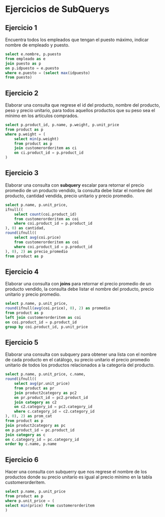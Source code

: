 # Ejercicios de SubQuerys
## Ejercicio 1
Encuentra todos los empleados que tengan el puesto máximo, indicar nombre de empleado y puesto.
```sql
select e.nombre, p.puesto
from empleado as e
join puesto as p
on p.idpuesto = e.puesto
where e.puesto = (select max(idpuesto)
from puesto)
```
## Ejercicio 2
Elaborar una consulta que regrese el id del producto, nombre del producto, peso y precio unitario, para todos aquellos productos que su peso sea el mínimo en los artículos comprados.
```sql
select p.product_id, p.name, p.weight, p.unit_price
from product as p
where p.weight = (
	select min(p.weight)
	from product as p
	join customerorderitem as ci
	on ci.product_id = p.product_id
)
```
## Ejercicio 3
Elaborar una consulta con **subquery** escalar para retornar el precio promedio de un producto vendido, la consulta debe listar el nombre del producto, cantidad vendida, precio unitario y precio promedio.
```sql
select p.name, p.unit_price, 
ifnull((
	select count(coi.product_id) 
	from customerorderitem as coi
	where coi.product_id = p.product_id
), 0) as cantidad,
round(ifnull((
	select avg(coi.price) 
	from customerorderitem as coi
	where coi.product_id = p.product_id
), 0), 2) as precio_promedio
from product as p
```
## Ejercicio 4
Elaborar una consulta con **joins** para retornar el precio promedio de un producto vendido, la consulta debe listar el nombre del producto, precio unitario y precio promedio.
```sql
select p.name, p.unit_price,
round(ifnull(avg(coi.price), 0), 2) as promedio
from product as p
left join customerorderitem as coi
on coi.product_id = p.product_id
group by coi.product_id, p.unit_price
```
## Ejercicio 5
Elaborar una consulta con subquery para obtener una lista con el nombre de cada producto en el catálogo, su precio unitario el precio promedio unitario de todos los productos relacionados a la categoría del producto.
```sql
select p.name, p.unit_price, c.name,
round(ifnull((
	select avg(pr.unit_price)
	from product as pr
	join product2category as pc2
	on pr.product_id = pc2.product_id
	join category as c2
	on c2.category_id = pc2.category_id
	where c.category_id = c2.category_id
), 0), 2) as prom_cat
from product as p
join product2category as pc
on p.product_id = pc.product_id
join category as c
on c.category_id = pc.category_id
order by c.name, p.name
```
## Ejercicio 6
Hacer una consulta con subquerry que nos regrese el nombre de los productos donde su precio unitario es igual al precio mínimo en la tabla customerorderitem.
```sql
select p.name, p.unit_price
from product as p
where p.unit_price = (
select min(price) from customerorderitem
)
```

